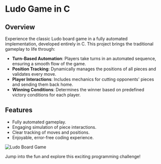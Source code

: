 # Ludo Game in C


## Overview

Experience the classic Ludo board game in a fully automated implementation, developed entirely in C. This project brings the traditional gameplay to life through:

- **Turn-Based Automation**: Players take turns in an automated sequence, ensuring a smooth flow of the game.
- **Position Tracking**: Dynamically manages the positions of all pieces and validates every move.
- **Player Interactions**: Includes mechanics for cutting opponents' pieces and sending them back home.
- **Winning Conditions**: Determines the winner based on predefined victory conditions for each player.

## Features

- Fully automated gameplay.
- Engaging simulation of piece interactions.
- Clear tracking of moves and positions.
- Enjoyable, error-free coding experience.

![Ludo Board Game](https://github.com/SahanG450/LUDO_Game-up-/blob/aa035ed3f25a60a5326055d152aee0b1485b2f05/DALL%C2%B7E%202024-12-18%2018.27.03%20-%20A%20vibrant%20and%20detailed%20illustration%20of%20a%20traditional%20Ludo%20board%20game%20setup%2C%20viewed%20from%20above.%20The%20board%20has%20four%20colorful%20quadrants_%20red%2C%20blue%2C%20green.webp)

Jump into the fun and explore this exciting programming challenge!


